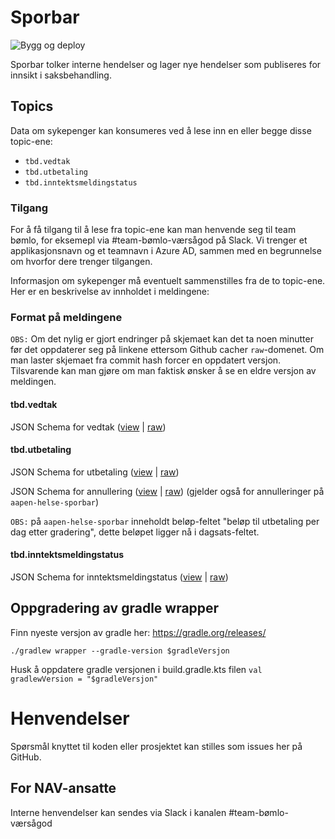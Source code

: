 # Sporbar

![Bygg og deploy](https://github.com/navikt/helse-sporbar/workflows/Bygg%20og%20deploy/badge.svg)

Sporbar tolker interne hendelser og lager nye hendelser som publiseres for innsikt i saksbehandling.

## Topics

Data om sykepenger kan konsumeres ved å lese inn en eller begge disse topic-ene:

* `tbd.vedtak`
* `tbd.utbetaling`
* `tbd.inntektsmeldingstatus`

### Tilgang

For å få tilgang til å lese fra topic-ene kan man henvende seg til team bømlo, for eksemepl via #team-bømlo-værsågod på
Slack. Vi trenger et applikasjonsnavn og et teamnavn i Azure AD, sammen med en begrunnelse om hvorfor dere trenger
tilgangen.

Informasjon om sykepenger må eventuelt sammenstilles fra de to topic-ene. Her er en beskrivelse av innholdet i
meldingene:

### Format på meldingene

`OBS:` Om det nylig er gjort endringer på skjemaet kan det ta noen minutter før det oppdaterer seg på linkene ettersom Github cacher `raw`-domenet. Om man laster skjemaet fra commit hash forcer en oppdatert versjon. Tilsvarende kan man gjøre om man faktisk ønsker å se en eldre versjon av meldingen.

#### tbd.vedtak

JSON Schema for vedtak ([view](https://json-schema.app/view/%23?url=https%3A%2F%2Fraw.githubusercontent.com%2Fnavikt%2Fhelse-sporbar%2Fmaster%2Fsrc%2Ftest%2Fresources%2Fjson-schema%2Ftbd.vedtak.json) | [raw](src/test/resources/json-schema/tbd.vedtak.json))

#### tbd.utbetaling

JSON Schema for utbetaling ([view](https://json-schema.app/view/%23?url=https%3A%2F%2Fraw.githubusercontent.com%2Fnavikt%2Fhelse-sporbar%2Fmaster%2Fsrc%2Ftest%2Fresources%2Fjson-schema%2Ftbd.utbetaling.json) | [raw](src/test/resources/json-schema/tbd.utbetaling.json))

JSON Schema for annullering ([view](https://json-schema.app/view/%23?url=https%3A%2F%2Fraw.githubusercontent.com%2Fnavikt%2Fhelse-sporbar%2Fmaster%2Fsrc%2Ftest%2Fresources%2Fjson-schema%2Ftbd.utbetaling__annullering.json) | [raw](src/test/resources/json-schema/tbd.utbetaling__annullering.json)) (gjelder også for annulleringer på `aapen-helse-sporbar`)

`OBS:` på `aapen-helse-sporbar` inneholdt beløp-feltet "beløp til utbetaling per dag etter gradering", dette beløpet ligger nå i dagsats-feltet.

#### tbd.inntektsmeldingstatus

JSON Schema for inntektsmeldingstatus ([view](https://json-schema.app/view/%23?url=https%3A%2F%2Fraw.githubusercontent.com%2Fnavikt%2Fhelse-sporbar%2Fmaster%2Fsrc%2Ftest%2Fresources%2Fjson-schema%2Ftbd.inntektsmeldingstatus.json) | [raw](src/test/resources/json-schema/tbd.inntektsmeldingstatus.json))

## Oppgradering av gradle wrapper
Finn nyeste versjon av gradle her: https://gradle.org/releases/

```./gradlew wrapper --gradle-version $gradleVersjon```

Husk å oppdatere gradle versjonen i build.gradle.kts filen
```val gradlewVersion = "$gradleVersjon"```

# Henvendelser

Spørsmål knyttet til koden eller prosjektet kan stilles som issues her på GitHub.

## For NAV-ansatte

Interne henvendelser kan sendes via Slack i kanalen #team-bømlo-værsågod

